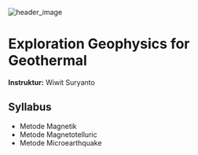![header_image](https://www.dropbox.com/s/imdah9jpd39i3oi/dp-explogeoth.png?dl=0)
# Exploration Geophysics for Geothermal
**Instruktur:** 
 Wiwit Suryanto

## Syllabus
* Metode Magnetik
* Metode Magnetotelluric
* Metode Microearthquake
